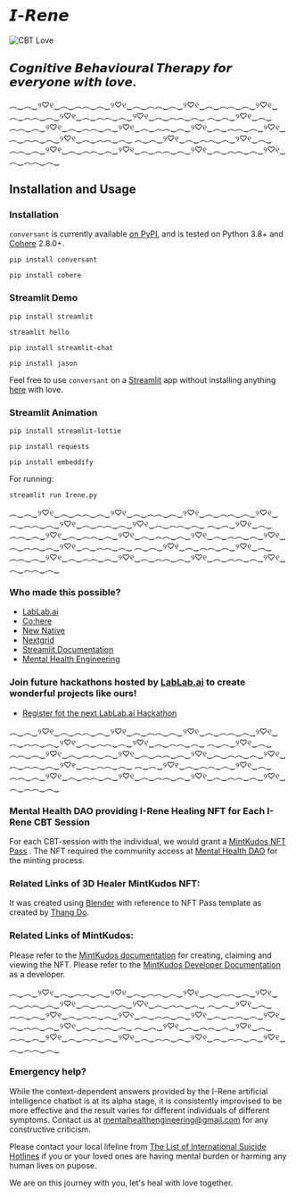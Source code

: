 # 𝙄-𝙍𝙚𝙣𝙚
![CBT Love](https://user-images.githubusercontent.com/55585284/205511012-6fcca49d-74d9-476a-a84e-cd1e18a92f66.png)
                                              
## 𝘾𝙤𝙜𝙣𝙞𝙩𝙞𝙫𝙚 𝘽𝙚𝙝𝙖𝙫𝙞𝙤𝙪𝙧𝙖𝙡 𝙏𝙝𝙚𝙧𝙖𝙥𝙮 𝙛𝙤𝙧 𝙚𝙫𝙚𝙧𝙮𝙤𝙣𝙚 𝙬𝙞𝙩𝙝 𝙡𝙤𝙫𝙚.

︵‿︵‿୨♡୧‿︵‿︵︵‿︵‿୨♡୧‿︵‿︵︵‿︵‿୨♡୧‿︵‿︵︵‿︵‿୨♡୧‿︵‿︵︵‿︵‿୨♡୧‿︵‿︵︵‿︵‿୨♡୧‿︵‿︵︵‿︵‿
︵‿︵‿୨♡୧‿︵‿︵︵‿︵‿୨♡୧‿︵‿︵︵‿︵‿୨♡୧‿︵‿︵︵‿︵‿୨♡୧‿︵‿︵︵‿︵‿୨♡୧‿︵‿︵︵‿︵‿୨♡୧‿︵‿︵︵‿︵‿
︵‿︵‿୨♡୧‿︵‿︵︵‿︵‿୨♡୧‿︵‿︵︵‿︵‿୨♡୧‿︵‿︵︵‿︵‿୨♡୧‿︵‿︵︵‿︵‿୨♡୧‿︵‿︵︵‿︵‿୨♡୧‿︵‿︵︵‿︵‿

## Installation and Usage

### Installation

`conversant` is currently available [on PyPI](https://pypi.org/project/conversant/), and is tested on Python 3.8+ and [Cohere](https://pypi.org/project/cohere/) 2.8.0+.

```
pip install conversant
```

```
pip install cohere
```

### Streamlit Demo 
```
pip install streamlit
```
```
streamlit hello
```
```
pip install streamlit-chat
```
```
pip install jason
```

Feel free to use `conversant` on a [Streamlit](https://docs.streamlit.io/) app without installing anything [here](https://conversant.streamlit.app/) with love.

### Streamlit Animation

```
pip install streamlit-lottie
```

```
pip install requests
```
```
pip install embeddify
```
For running:
```
streamlit run Irene.py
```

︵‿︵‿୨♡୧‿︵‿︵︵‿︵‿୨♡୧‿︵‿︵︵‿︵‿୨♡୧‿︵‿︵︵‿︵‿୨♡୧‿︵‿︵︵‿︵‿୨♡୧‿︵‿︵︵‿︵‿୨♡୧‿︵‿︵︵‿︵‿
︵‿︵‿୨♡୧‿︵‿︵︵‿︵‿୨♡୧‿︵‿︵︵‿︵‿୨♡୧‿︵‿︵︵‿︵‿୨♡୧‿︵‿︵︵‿︵‿୨♡୧‿︵‿︵︵‿︵‿୨♡୧‿︵‿︵︵‿︵‿
︵‿︵‿୨♡୧‿︵‿︵︵‿︵‿୨♡୧‿︵‿︵︵‿︵‿୨♡୧‿︵‿︵︵‿︵‿୨♡୧‿︵‿︵︵‿︵‿୨♡୧‿︵‿︵︵‿︵‿୨♡୧‿︵‿︵︵‿︵‿

### Who made this possible?
- [LabLab.ai](https://lablab.ai/)
- [Co:here](https://cohere.ai/)
- [New Native](https://newnative.ai/)
- [Nextgrid](https://nextgrid.ai/)
- [Streamlit Documentation](https://docs.streamlit.io/)
- [Mental Health Engineering](https://mentalhealthengineering.com/)

### Join future hackathons hosted by [LabLab.ai](https://lablab.ai/) to create wonderful projects like ours!
- [Register fot the next LabLab.ai Hackathon](https://lablab.ai/event)

︵‿︵‿୨♡୧‿︵‿︵︵‿︵‿୨♡୧‿︵‿︵︵‿︵‿୨♡୧‿︵‿︵︵‿︵‿୨♡୧‿︵‿︵︵‿︵‿୨♡୧‿︵‿︵︵‿︵‿୨♡୧‿︵‿︵︵‿︵‿
︵‿︵‿୨♡୧‿︵‿︵︵‿︵‿୨♡୧‿︵‿︵︵‿︵‿୨♡୧‿︵‿︵︵‿︵‿୨♡୧‿︵‿︵︵‿︵‿୨♡୧‿︵‿︵︵‿︵‿୨♡୧‿︵‿︵︵‿︵‿
︵‿︵‿୨♡୧‿︵‿︵︵‿︵‿୨♡୧‿︵‿︵︵‿︵‿୨♡୧‿︵‿︵︵‿︵‿୨♡୧‿︵‿︵︵‿︵‿୨♡୧‿︵‿︵︵‿︵‿୨♡୧‿︵‿︵︵‿︵‿

### Mental Health DAO providing I-Rene Healing NFT for Each I-Rene CBT Session

For each CBT-session with the individual, we would grant a [MintKudos NFT Pass](https://mintkudos.xyz/) . The NFT required the community access at  [Mental Health DAO](https://mintkudos.xyz/community/mentalHealthDAO) for the minting process.

### Related Links of 3D Healer MintKudos NFT:
It was created using [Blender](https://www.blender.org/) with reference to NFT Pass template as created by [Thang Do](https://thangys.gumroad.com/).

### Related Links of MintKudos:
Please refer to the [MintKudos documentation](https://docs.mintkudos.xyz/) for creating, claiming and viewing the NFT.
Please refer to the [MintKudos Developer Documentation](https://developers.mintkudos.xyz/) as a developer.

︵‿︵‿୨♡୧‿︵‿︵︵‿︵‿୨♡୧‿︵‿︵︵‿︵‿୨♡୧‿︵‿︵︵‿︵‿୨♡୧‿︵‿︵︵‿︵‿୨♡୧‿︵‿︵︵‿︵‿୨♡୧‿︵‿︵︵‿︵‿
︵‿︵‿୨♡୧‿︵‿︵︵‿︵‿୨♡୧‿︵‿︵︵‿︵‿୨♡୧‿︵‿︵︵‿︵‿୨♡୧‿︵‿︵︵‿︵‿୨♡୧‿︵‿︵︵‿︵‿୨♡୧‿︵‿︵︵‿︵‿
︵‿︵‿୨♡୧‿︵‿︵︵‿︵‿୨♡୧‿︵‿︵︵‿︵‿୨♡୧‿︵‿︵︵‿︵‿୨♡୧‿︵‿︵︵‿︵‿୨♡୧‿︵‿︵︵‿︵‿୨♡୧‿︵‿︵︵‿︵‿

### Emergency help?
While the context-dependent answers provided by the I-Rene artificial intelligence chatbot is at its alpha stage, it is consistently improvised to be more effective and the result varies for different individuals of different symptoms. Contact us at mentalhealthengineering@gmail.com for any constructive criticism.

Please contact your local lifeline from [The List of International Suicide Hotlines](https://www.psychologytoday.com/us/basics/suicide/suicide-prevention-hotlines-resources-worldwide) if you or your loved ones are having mental burden or harming any human lives on pupose. 

We are on this journey with you, let's heal with love together. 


              
